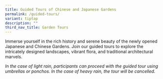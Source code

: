 ```yaml
---
title: Guided Tours of Chinese and Japanese Gardens
permalink: /guided-tours/
variant: tiptap
description: ""
third_nav_title: Garden Tours
---
```

<p>Immerse yourself in the rich history and serene beauty of the newly opened
Japanese and Chinese Gardens. Join our guided tours to explore the intricately
designed landscapes, vibrant flora, and traditional architectural marvels.</p>
<p><em>In the case of light rain, participants can proceed with the guided tour using umbrellas or ponchos. In the case of heavy rain, the tour will be cancelled.</em>
</p>